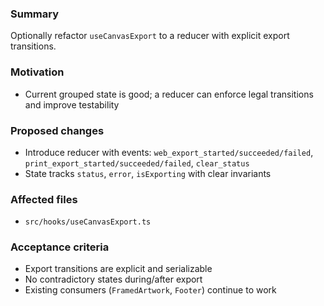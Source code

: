 ### Summary
Optionally refactor `useCanvasExport` to a reducer with explicit export transitions.

### Motivation
- Current grouped state is good; a reducer can enforce legal transitions and improve testability

### Proposed changes
- Introduce reducer with events: `web_export_started/succeeded/failed`, `print_export_started/succeeded/failed`, `clear_status`
- State tracks `status`, `error`, `isExporting` with clear invariants

### Affected files
- `src/hooks/useCanvasExport.ts`

### Acceptance criteria
- Export transitions are explicit and serializable
- No contradictory states during/after export
- Existing consumers (`FramedArtwork`, `Footer`) continue to work